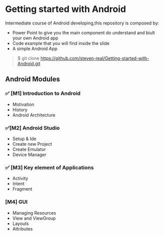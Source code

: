 # Getting started with Android
Intermediate course of Android developing,this repository is composed by:

* Power Point to give you the main component do understand and biult your own Android app
* Code example that you will find inside the slide
* A simple Android App

> $ git clone https://github.com/steven-real/Getting-started-with-Android.git

## Android Modules
### :white_check_mark: [M1] Introduction to Android
* Motivation
* History
* Android Architecture

### :white_check_mark:[M2] Android Studio	
* Setup & Ide
* Create new Project
* Create Emulator
* Device Manager

### :white_check_mark: [M3] Key element of Applications
* Activity
* Intent
* Fragment

### [M4] GUI
* Managing Resources
* View and ViewGroup
* Layouts
* Attributes


